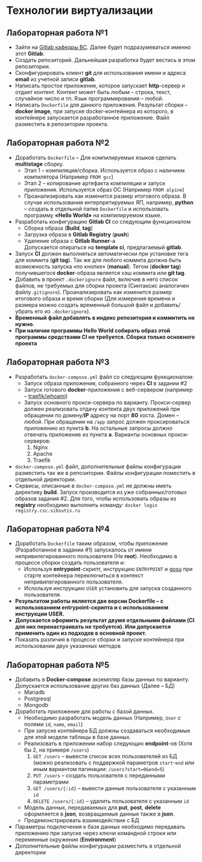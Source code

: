 # Технологии виртуализации



## Лабораторная работа №1

* Зайти на [Gitlab кафедры ВС](https://git.csc.sibsutis.ru). Далее будет подразумеваться именно этот **Gitlab**.
* Создать репозиторий. Дальнейшая разработка будет вестись в этом репозитории.
* Сконфигурировать клиент **git** для использования имени и адреса **email** из учетной записи **gitlab**.
* Написать простое приложение, которое запускает **http**-сервер и отдает контент. Контент может быть любым – строка, текст, случайное число и тп. Язык программирования – любой.
* Написать `Dockerfile` для данного приложения. Результат сборки – **docker image**, при запуске docker-контейнера из которого, в контейнере запускается разработанное приложение. Файл разместить в репозитории проекта.

## Лабораторная работа №2

* Доработать `Dockerfile` – Для компилируемых языков сделать **multistage** сборку.
    - Этап 1 – компиляция/сборка. Используется образ с наличием компилятора (Например `FROM gcc`)
    - Этап 2 – копирование артефакта компиляции и запуск приложения. Используется образ ОС (Например `FROM alpine`)
    - Проанализировать как изменится размер итогового образа. В случае использования интерпретируемых ЯП, например, **python** – создать в отдельной папке `Dockerfile` и использовать программу **«Hello World»** на компилируемом языке.
* Разработать конфигурацию **Gitlab CI** со следующим функционалом
    - Сборка образа (**Build**, **tag**)
    - Загрузка образа в **Gitlab Registry** (**push**)
    - Удаление образа с **Gitlab Runner**-а  
Допускается опираться на **template ci**, предлагаемый **gitlab**.
* Запуск **CI** должен выполняться автоматически при установке тега для коммита (**git tag**). Так же для любого коммита должна быть возможность запуска «по кнопке» (**manual**). Тегом (**docker tag**) получившегося **docker**-образа является хэш коммита или **git tag**.
* Добавить в проект `.dockerignore` файл, включив в него список файлов, не требуемых для сборки проекта (Синтаксис аналогичен файлу`.gitignore`). Проанализировать как изменится размер итогового образа и время сборки (Для измерения времени и размера можно создать временный большой файл и добавить/убрать его из `.dockerignore`). 
* **Временный файл добавлять в индекс репозитория и коммитить не нужно.**
* **При наличии программы Hello World собирать образ этой программы средствами CI не требуется. Сборка только основного проекта**

## Лабораторная работа №3

* Разработать `docker-compose.yml` файл со следующим функционалом:
    - Запуск образа приложения, собранного через **CI** в задании #2
    - Запуск готового **docker**-приложения с веб-сервером (например – [traefik/whoami](https://github.com/traefik/whoami))
    - Запуск основного прокси-сервера по варианту. Прокси-сервер должен реализовать отдачу контента двух приложений при обращении по домену/**IP** адресу на порт **80** хоста. Домен – любой. При обращении на `/app` запрос должен проксироваться приложению из пункта **b**. На остальные запросы должно отвечать приложение из пункта **a**. Варианты основных прокси-серверов:
      1. Nginx
      2. Apache
      3. Traefik
* `docker-compose.yml` файл, дополнительные файлы конфигурации разместить так же в репозитории. Файлы конфигурации поместить в отдельной директории.
* Сервисы, описанные в `docker-compose.yml` не должны иметь директиву **build**. Запуск производится из уже собранных/готовых образов задания #2. Для того, чтобы использовать образы из **registry** необходимо выполнить команду: ```docker login registry.csc.sibsutis.ru```


## Лабораторная работа №4

* Доработать `Dockerfile` таким образом, чтобы приложение (Разработанное в задании #1) запускалось от имени непривилегированного пользователя (Не **root**). Необходимо в процессе сборки создать пользователя и:
    - Используя **entrypoint**-скрипт, инструкцию `ENTRYPOINT` и [gosu](https://github.com/tianon/gosu) при старте контейнера переключиться в контекст непривилегированного пользователя.
    - Используя инструкцию `USER` установить для запуска созданного пользователя.
* **Результатом работы является две версии Dockerfile – с использованием entrypoint-скрипта и с использованием инструкции USER.**
* **Допускается оформить результат двумя отдельными файлами (CI для них перенастраивать не требуется). Или допускается применить один из подходов в основной проект.**
* Показать различия в процессе сборки и запуске контейнера при использовании двух указанных методов


## Лабораторная работа №5

* Добавить в **Docker-compose** экземпляр базы данных по варианту. Допускается использование других баз данных (Далее – БД)
    - Mariadb
    - Postgresql
    - Mongodb
* Доработать приложение для работы с базой данных.
    -  Необходимо разработать модель данных (Например, `User` с полями `id`, `name`, `email`)
    -  При запуске контейнера БД должны создаваться необходимые для этой модели таблицы в базе данных.
    -  Реализовать в приложении набор следующих **endpoint**-ов (Хотя бы 2, на примере `/users`)
       1. `GET /users` – вывести список всех пользователей из БД (можно реализовать с поддержкой параметров `start`-`end` или иным вариантом пагинации: `/users?start=0&end=5`)
       2. `PUT /users` – создать пользователя с переданными параметрами
       3. `GET /users/{:id}` – вывести данные пользователя с указанным `id`
       4. `DELETE /users/{:id}` – удалить пользователя с указанным `id`
    -  Модель данных, передаваемых для **put**, **post**, **delete** оформляется в **json**, возвращаемые данные также в **json**.
    -  Продемонстрировать взаимодействие с БД
* Параметры подключения к базе данных необходимо передавать приложению при запуске через ключи командной строки или переменные окружения (**Environment**)
* Дополнительные файлы конфигурации разместить в отдельной директории